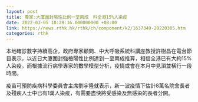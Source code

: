 ```yaml
---
layout: post
title: 專家:大廈圍封陽性比例一至兩成　料全港15%人染疫
date: 2022-03-05 18:29:16.000000000 +08:00
link: https://news.rthk.hk/rthk/ch/component/k2/1637349-20220305.htm
categories: rthk
---
```


本地確診數字持續高企，政府專家顧問、中大呼吸系統科講座教授許樹昌在電台節目表示，以近日大廈圍封強檢陽性比例達到一至兩成推算，相信全港已有大約15%人染疫。而根據流行病學專家的數學模型分析，疫情或會在本月中見頂並橫行一段時間。

疫苗可預防疾病科學委員會主席劉宇隆就表示，新一波疫情下估計8萬名院舍長者及殘疾人士中已有1萬人染疫，有需要盡快將受感染及無感染的長者分開。
